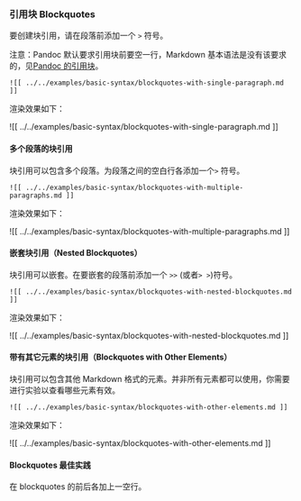 ### 引用块 Blockquotes

要创建块引用，请在段落前添加一个 `>` 符号。

注意：Pandoc 默认要求引用块前要空一行，Markdown 基本语法是没有该要求的，见[Pandoc 的引用块](#pandoc-blockquotes)。

```
![[ ../../examples/basic-syntax/blockquotes-with-single-paragraph.md ]]
```

渲染效果如下：

![[ ../../examples/basic-syntax/blockquotes-with-single-paragraph.md ]]

#### 多个段落的块引用

块引用可以包含多个段落。为段落之间的空白行各添加一个`>` 符号。

```
![[ ../../examples/basic-syntax/blockquotes-with-multiple-paragraphs.md ]]
```

渲染效果如下：

![[ ../../examples/basic-syntax/blockquotes-with-multiple-paragraphs.md ]]

#### 嵌套块引用（Nested Blockquotes）

块引用可以嵌套。在要嵌套的段落前添加一个 `>>` (或者`> >`)符号。

```
![[ ../../examples/basic-syntax/blockquotes-with-nested-blockquotes.md ]]
```

渲染效果如下：

![[ ../../examples/basic-syntax/blockquotes-with-nested-blockquotes.md ]]

#### 带有其它元素的块引用（Blockquotes with Other Elements）

块引用可以包含其他 Markdown 格式的元素。并非所有元素都可以使用，你需要进行实验以查看哪些元素有效。

```
![[ ../../examples/basic-syntax/blockquotes-with-other-elements.md ]]
```

渲染效果如下：

![[ ../../examples/basic-syntax/blockquotes-with-other-elements.md ]]

#### Blockquotes 最佳实践

在 blockquotes 的前后各加上一空行。